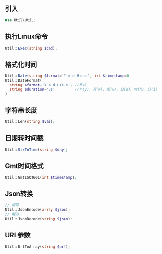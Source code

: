 ## 引入
```php
use Util\Util;
```

## 执行Linux命令
```php
Util::Exec(string $cmd);
```

## 格式化时间
```php
Util::Date(string $format='Y-m-d H:i:s', int $timestamp=0)
Util::DateFormat(
  string $format='Y-m-d H:i:s', //格式
  string $duration='0s'         //年(y)、月(m)、周(w)、日(d)、时(h)、分(i)、秒(s)
)
```

## 字符串长度
```php
Util::Len(string $val);
```

## 日期转时间戳
```php
Util::StrToTime(string $day);
```

## Gmt时间格式
```php
Util::GmtISO8601(int $timestamp);
```

## Json转换
```php
// 编码
Util::JsonEncode(array $json);
// 解码
Util::JsonDecode(string $json);
```

## URL参数
```php
Util::UrlToArray(string $url);
```